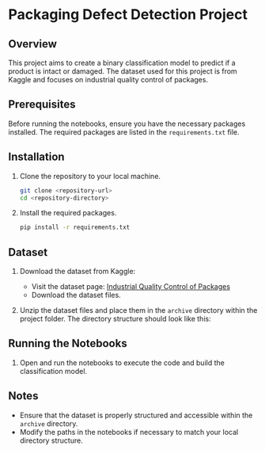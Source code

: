 # Packaging Defect Detection Project

## Overview
This project aims to create a binary classification model to predict if a product is intact or damaged. The dataset used for this project is from Kaggle and focuses on industrial quality control of packages.

## Prerequisites
Before running the notebooks, ensure you have the necessary packages installed. The required packages are listed in the `requirements.txt` file.

## Installation
1. Clone the repository to your local machine.
   ```bash
   git clone <repository-url>
   cd <repository-directory>
   ```

2. Install the required packages.
   ```bash
   pip install -r requirements.txt
   ```

## Dataset
1. Download the dataset from Kaggle:
   - Visit the dataset page: [Industrial Quality Control of Packages](https://www.kaggle.com/datasets/christianvorhemus/industrial-quality-control-of-packages)
   - Download the dataset files.

2. Unzip the dataset files and place them in the `archive` directory within the project folder. The directory structure should look like this:
   

## Running the Notebooks
1. Open and run the notebooks to execute the code and build the classification model.

## Notes
- Ensure that the dataset is properly structured and accessible within the `archive` directory.
- Modify the paths in the notebooks if necessary to match your local directory structure.

